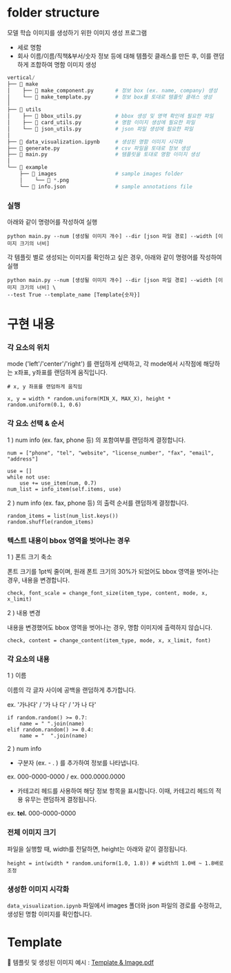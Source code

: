 # folder structure 
모델 학습 이미지를 생성하기 위한 이미지 생성 프로그램 
- 세로 명함 
- 회사 이름/이름/직책&부서/숫자 정보 등에 대해 템플릿 클래스를 만든 후, 이를 랜덤하게 조합하여 명함 이미지 생성 

```python
vertical/
├── 📂 make
│    ├── 📝 make_component.py       # 정보 box (ex. name, company) 생성
│    └── 📝 make_template.py        # 정보 box를 토대로 템플릿 클래스 생성 
│
├── 📂 utils
│    ├── 📝 bbox_utils.py           # bbox 생성 및 영역 확인에 필요한 파일
│    ├── 📝 card_utils.py           # 명함 이미지 생성에 필요한 파일 
│    └── 📝 json_utils.py           # json 파일 생성에 필요한 파일 
│
├── 📝 data_visualization.ipynb     # 생성된 명함 이미지 시각화
├── 📝 generate.py                  # csv 파일을 토대로 정보 생성 
├── 📝 main.py                      # 템플릿을 토대로 명함 이미지 생성 
│
└── 📂 example
    ├── 📂 images                   # sample images folder 
    │    └── 📄 *.png                    
    └── 📄 info.json                # sample annotations file  
```
### 실행
아래와 같이 명령어를 작성하여 실행
```
python main.py --num [생성될 이미지 개수] --dir [json 파일 경로] --width [이미지 크기의 너비]
```   
각 템플릿 별로 생성되는 이미지를 확인하고 싶은 경우, 아래와 같이 명령어를 작성하여 실행 
```
python main.py --num [생성될 이미지 개수] --dir [json 파일 경로] --width [이미지 크기의 너비] \
--test True --template_name [Template{숫자}]
```

# 구현 내용
### **각 요소의 위치**


mode ('left'/'center'/'right') 를 랜덤하게 선택하고, 각 mode에서 시작점에 해당하는 x좌표, y좌표를 랜덤하게 움직입니다.
```
# x, y 좌표를 랜덤하게 움직임

x, y = width * random.uniform(MIN_X, MAX_X), height * random.uniform(0.1, 0.6)
```




### **각 요소 선택 & 순서**

1 ) num info (ex. fax, phone 등) 의 포함여부를 랜덤하게 결정합니다. 


```
num = ["phone", "tel", "website", "license_number", "fax", "email", "address"]

use = []
while not use:
    use += use_item(num, 0.7)
num_list = info_item(self.items, use)
```


2 ) num info (ex. fax, phone 등) 의 출력 순서를 랜덤하게 결정합니다.


```
random_items = list(num_list.keys())
random.shuffle(random_items)
```

### **텍스트 내용이 bbox 영역을 벗어나는 경우**

1 ) 폰트 크기 축소  


폰트 크기를 1pt씩 줄이며, 원래 폰트 크기의 30%가 되었어도 bbox 영역을 벗어나는 경우, 내용을 변경합니다. 


```
check, font_scale = change_font_size(item_type, content, mode, x, x_limit)
```



2 ) 내용 변경 


내용을 변경했어도 bbox 영역을 벗어나는 경우, 명함 이미지에 출력하지 않습니다. 


```
check, content = change_content(item_type, mode, x, x_limit, font)
```


###  **각 요소의 내용**


1 ) 이름


이름의 각 글자 사이에 공백을 랜덤하게 추가합니다.


ex. '가나다' / '가 나 다' / '가  나  다'


```
if random.random() >= 0.7:
    name = " ".join(name)
elif random.random() >= 0.4:
    name = "  ".join(name)
```
2 ) num info


- 구분자 (ex. - . ) 를 추가하여 정보를 나타냅니다. 


ex. 000-0000-0000 / ex. 000.0000.0000


- 카테고리 헤드를 사용하여 해당 정보 항목을 표시합니다. 이때, 카테고리 헤드의 적용 유무는 랜덤하게 결정됩니다.


ex. **tel.** 000-0000-0000


### **전체 이미지 크기**


파일을 실행할 때, width를 전달하면, height는 아래와 같이 결정됩니다.


```
height = int(width * random.uniform(1.0, 1.8)) # width의 1.0배 ~ 1.8배로 조정
```

### **생성한 이미지 시각화**


`data_visualization.ipynb` 파일에서 images 폴더와 json 파일의 경로를 수정하고, 생성된 명함 이미지를 확인합니다. 


# Template 
📑 템플릿 및 생성된 이미지 예시 : [Template & Image.pdf](https://github.com/boostcampaitech3/final-project-level3-cv-05/files/8771457/Template.Image.pdf)

